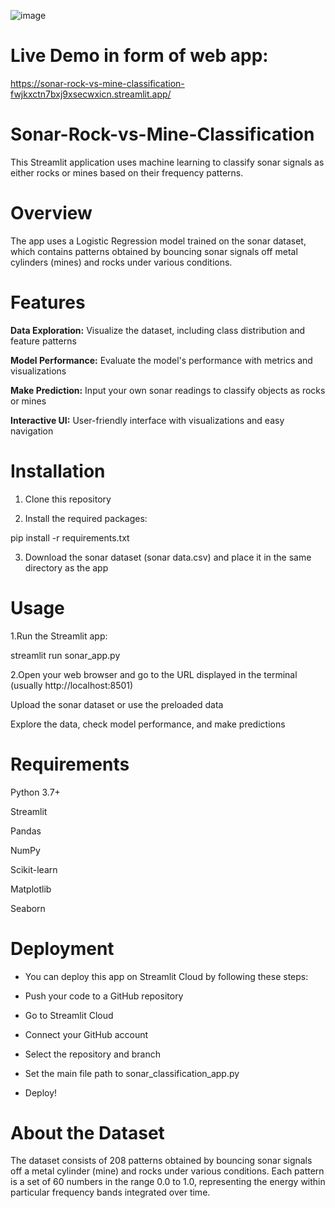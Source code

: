 ![image](https://github.com/user-attachments/assets/26351840-f1d1-4d0c-8ebe-a11653c99523)



# Live Demo in form of web app:
https://sonar-rock-vs-mine-classification-fwjkxctn7bxj9xsecwxicn.streamlit.app/

# Sonar-Rock-vs-Mine-Classification

This Streamlit application uses machine learning to classify sonar signals as either rocks or mines based on their frequency patterns.

# Overview

The app uses a Logistic Regression model trained on the sonar dataset, which contains patterns obtained by bouncing sonar signals off metal cylinders (mines) and rocks under various conditions.

# Features

**Data Exploration:** Visualize the dataset, including class distribution and feature patterns

**Model Performance:** Evaluate the model's performance with metrics and visualizations

**Make Prediction:** Input your own sonar readings to classify objects as rocks or mines

**Interactive UI:** User-friendly interface with visualizations and easy navigation

# Installation

1. Clone this repository

2. Install the required packages:

pip install -r requirements.txt

3. Download the sonar dataset (sonar data.csv) and place it in the same directory as the app

# Usage

1.Run the Streamlit app:

streamlit run sonar_app.py

2.Open your web browser and go to the URL displayed in the terminal (usually http://localhost:8501)

Upload the sonar dataset or use the preloaded data

Explore the data, check model performance, and make predictions

# Requirements

Python 3.7+

Streamlit

Pandas

NumPy

Scikit-learn

Matplotlib

Seaborn

# Deployment

* You can deploy this app on Streamlit Cloud by following these steps:

* Push your code to a GitHub repository

* Go to Streamlit Cloud

* Connect your GitHub account

* Select the repository and branch

* Set the main file path to sonar_classification_app.py

* Deploy!

# About the Dataset
The dataset consists of 208 patterns obtained by bouncing sonar signals off a metal cylinder (mine) and rocks under various conditions. Each pattern is a set of 60 numbers in the range 0.0 to 1.0, representing the energy within particular frequency bands integrated over time.
